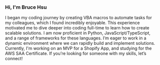 ### Hi, I'm Bruce Hsu

I began my coding journey by creating VBA macros to automate tasks for my colleagues, which I found incredibly enjoyable. This experience motivated me to dive deeper into coding full-time to learn how to create scalable solutions. I am now proficient in Python, JavaScript/TypeScript, and a range of frameworks for these languages. I’m eager to work in a dynamic environment where we can rapidly build and implement solutions. Currently, I'm working on an MVP for a Shopify App, and studying for the AWS SAA Certificate. If you’re looking for someone with my skills, let’s connect!
